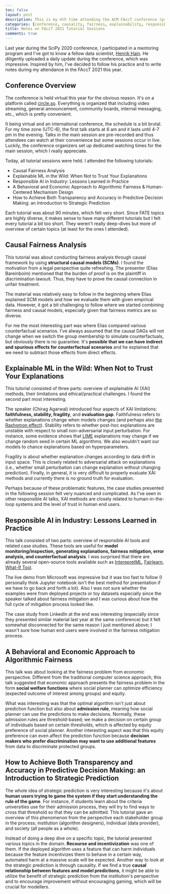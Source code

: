 ```yaml
---
toc: false
layout: post
description: This is my 4th time attending the ACM FAccT conference (previously called ACM FAT). This year, due to the pandemic, the conference is held virtual. Starting from today, I will upload a summary of each day in a short post. This post summarizes the tutorials I attended today.
categories: [conference, causality, fairness, explainability, responsible AI, ML]
title: Notes on FAccT 2021 Tutorial Sessions
comments: true
---
```


Last year during the SciPy 2020 conference, I participated in a mentoring program and I've got to know a fellow data scientist, [Henrik Hain](https://twitter.com/MrHenHan). He diligently uploaded a daily update during the conference, which was impressive. Inspired by him, I've decided to follow his practice and to write notes during my attendance in the FAccT 2021 this year.

## Conference Overview

The conference is held virtual this year for the obvious reason. It's on a platform called [circle.so](https://circle.so/). Everything is organized that including video streaming, general announcement, community boards, internal messaging, etc., which is pretty convenient.

It being virtual and an international conference, the schedule is a bit brutal. For my time zone (UTC-6), the first talk starts at 6 am and it lasts until 4-7 pm in the evening. Talks in the main session are pre-recorded and thus attendees can watch at their convenience but some sessions occur in live. Luckily, the conference organizers set up dedicated watching times for the main session, which I really appreciate.

Today, all tutorial sessions were held. I attended the following tutorials:
- Causal Fairness Analysis
- Explainable ML in the Wild:  When Not to Trust Your Explanations
- Responsible AI in Industry: Lessons Learned in Practice
- A Behavioral and Economic Approach to Algorithmic Fairness & Human-Centered Mechanism Design
- How to Achieve Both Transparency and Accuracy in Predictive Decision Making:  an Introduction to Strategic Prediction

Each tutorial was about 90 minutes, which felt very short. Since FATE topics are highly diverse, it makes sense to have many different tutorials but I felt every tutorial a bit too short. They weren't really deep-dives but more of overview of certain topics (at least for the ones I attended).

## Causal Fairness Analysis

This tutorial was about conducting fairness analysis through causal framework by using **structural causal models (SCMs)**. I found the motivation from a legal perspective quite refreshing. The presenter (Elias Bareinboim) mentioned that the burden of proof is on the plaintiff in discrimination lawsuit. Thus, they have to prove the causal connection in unfair treatment.

The material was relatively easy to follow in the beginning where Elias explained SCM models and how we evaluate them with given empirical data. However, it got a bit challenging to follow where we started combining fairness and causal models, especially given that fairness metrics are so diverse.

For me the most interesting part was where Elias compared various counterfactual scenarios. I've always assumed that the causal DAGs will not change when we switch the group membership to simulate counterfactuals, but obviously there is no guarantee. It's **possible that we can have indirect and spurious effects for counterfactual scenarios** and he explained that we need to subtract those effects from direct effects.

## Explainable ML in the Wild:  When Not to Trust Your Explanations

This tutorial consisted of three parts: overview of explainable AI (XAI) methods, their limitations and ethical/practical challenges. I found the second part most interesting.

The speaker (Chirag Agarwal) introduced four aspects of XAI limitations: **faithfulness, stability, fragility**, and **evaluation gap**. Faithfulness refers to whether explanations change when models changes (and perhaps also [the Rashomon effect](https://dl.acm.org/doi/abs/10.1145/3351095.3372836)). Stability refers to whether post-hoc explanations are unstable with respect to small non-adversarial input perturbation. For instance, some evidence shows that [LIME](https://arxiv.org/abs/1602.04938) explanations may change if we change random seed in certain ML algorithms. We also wouldn't want our models to chance explanations based on hyperparameters.

Fragility is about whether explanation changes according to data drift in input space. This is closely related to adversarial attack on explanations (i.e., whether small perturbation can change explanation without changing prediction). Finally, in general, it is very difficult to properly evaluate XAI methods and currently there is no ground truth for evaluation.

Perhaps because of these problematic features, the case studies presented in the following session felt very nuanced and complicated. As I've seen in other responsible AI talks, XAI methods are closely related to human-in-the-loop systems and the level of trust in human end users.

## Responsible AI in Industry: Lessons Learned in Practice

This talk consisted of two parts: overview of responsible AI tools and related case studies. These tools are useful for **model monitoring/inspection, generating explanations, fairness mitigation, error analysis, and counterfactual analysis**. I was surprised that there are already several open-source tools available such as [InterepretML](https://interpret.ml/), [Fairlearn](https://fairlearn.org/), [What-If Tool](https://pair-code.github.io/what-if-tool/).

The live demo from Microsoft was impressive but it was too fast to follow (I personally think Jupyter notebook isn't the best method for presentation if we have to go back and forth a lot). Also I was not sure whether the examples were from deployed projects or toy datasets especially since the speaker talked about fairness mitigation and I was curious about how the full cycle of mitigation process looked like.

The case study from LinkedIn at the end was interesting (especially since they presented similar material last year at the same conference) but it felt somewhat disconnected for the same reason I just mentioned above; I wasn't sure how human end users were involved in the fairness mitigation process.

## A Behavioral and Economic Approach to Algorithmic Fairness

This talk was about looking at the fairness problem from economic perspective. Different from the traditional computer science approach, this talk suggested that economic approach presents the fairness problem in the form **social welfare functions** where social planner can optimize efficiency (expected outcome of interest among groups) and equity.

What was interesting was that the optimal algorithm isn't just about prediction function but also about **admission rule**, meaning how social planner can use the predictions to make decisions. Normally, these admission rules are threshold-based; we make a decision on certain group of individuals based on certain thresholds, which is affected by equity preference of social planner. Another interesting aspect was that this equity preference can even affect the prediction function because **decision makers who prefer discrimination may want to use additional features** from data to discriminate protected groups.

## How to Achieve Both Transparency and Accuracy in Predictive Decision Making: an Introduction to Strategic Prediction

The whole idea of strategic prediction is very interesting because it's about **human users trying to game the system if they start understanding the rule of the game**. For instance, if students learn about the criteria universities use for their admission process, they will try to find ways to cross that threshold so that they can be admitted. This tutorial gave an overview of this phenomenon from the perspective each stakeholder group in the process; institution (algorithm designers), individual (data provider), and society (all people as a whole).

Instead of doing a deep dive on a specific topic, the tutorial presented various topics in the domain. **Recourse and incentivization** was one of them. If the deployed algorithm uses a feature that can harm individuals because the feature incentivizes them to behave in a certain way, automated harm at a massive scale will be expected. Another way to look at the strategic prediction is through causality. If we find a true **causal relationship between features and model predictions**, it might be able to utilize the benefit of strategic prediction from the institution's perspective and to encourage improvement without encouraging gaming, which will be crucial for modellers.
